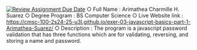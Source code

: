 [![Review Assignment Due Date](https://classroom.github.com/assets/deadline-readme-button-22041afd0340ce965d47ae6ef1cefeee28c7c493a6346c4f15d667ab976d596c.svg)](https://classroom.github.com/a/ZdbdKFSR)
○ Full Name : Arimathea Charmille H. Suarez
○ Degree Program : BS Computer Science
○ Live Website link : https://cmsc-100-2s24-25-u3l.github.io/exer-03-javascript-basics-part-1-Arimathea-Suarez/
○ Description : The program is a javascript password validation that has three functions which are for validating, reversing, and storing a name and password.
